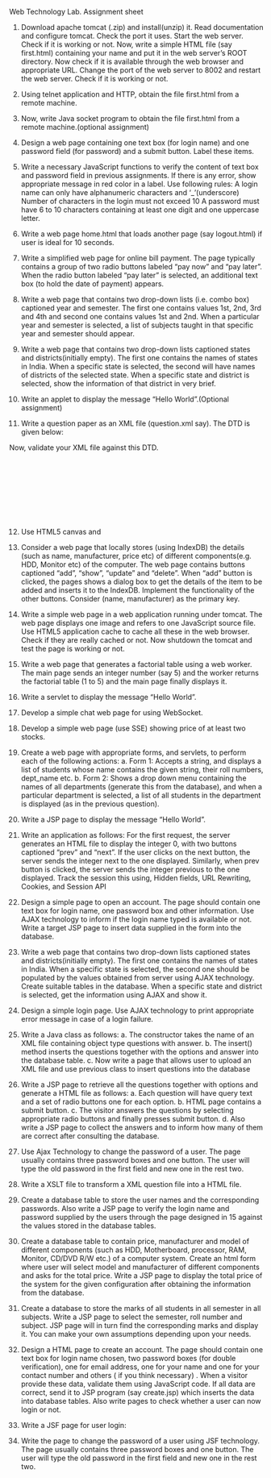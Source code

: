 Web Technology Lab.
Assignment sheet
1.	Download apache tomcat (.zip) and install(unzip) it. Read documentation and configure tomcat. Check the port it uses. Start the web server. Check if it is working or not. Now, write a simple HTML file (say first.html) containing your name and put it in the web server’s ROOT directory. Now check if it is available through the web browser and appropriate URL. Change the port of the web server to 8002 and restart the web server. Check if it is working or not.

2.	Using telnet application and HTTP, obtain the file first.html from a remote machine.

3.	Now, write Java socket program to obtain the file first.html from a remote machine.(optional assignment)

4.	Design a web page containing one text box (for login name) and one password field (for password) and a submit button. Label these items.

5.	Write a necessary JavaScript functions to verify the content of text box and password field in previous assignments. If there is any error, show appropriate message in red color in a label. Use following rules:
A login name can only have alphanumeric characters and ‘_’(underscore)
Number of characters in the login must not exceed 10
A password must have 6 to 10 characters containing at least one digit and one uppercase letter.

6.	Write a web page home.html that loads another page (say logout.html) if user is ideal for 10 seconds.

7.	Write a simplified web page for online bill payment. The page typically contains a group of two radio buttons labeled “pay now” and “pay later”. When the radio button labeled “pay later” is selected, an additional text box (to hold the date of payment) appears. 

8.	Write a web page that contains two drop-down lists (i.e. combo box) captioned year and semester. The first one contains values 1st, 2nd, 3rd and 4th and second one contains values 1st and 2nd. When a particular year and semester is selected, a list of subjects taught in that specific year and semester should appear.

9.	Write a web page that contains two drop-down lists captioned states and districts(initially empty). The first one contains the names of states in India. When a specific state is selected, the second will have names of districts of the selected state. When a specific state and district is selected, show the information of that district in very brief.

10.	Write an applet to display the message “Hello World”.(Optional assignment)

11.	Write a question paper as an XML file (question.xml say). The DTD is given below:

<!ELEMENT question-paper (question*)>
<!ELEMENT question (text, optionA, optionB, optionC, optionD, answer)>
<!ELEMENT text (#PCDATA)>
<!ELEMENT optionA (#PCDATA)>
<!ELEMENT optionB (#PCDATA)>
<!ELEMENT optionC (#PCDATA)>
<!ELEMENT optionD (#PCDATA)>
<!ELEMENT answer (#PCDATA)>

<!ATTLIST question no CDATA #REQUIRED>
<!ATTLIST answer value  (optionA|optionB|optionC|optionD) #REQUIRED>
 
Now, validate your XML file against this DTD. 

12.	Use HTML5 canvas and <SVG> tag to create following picture. Create one and use transformation to create others.
 
13.	Consider a web page that locally stores (using IndexDB) the details (such as name, manufacturer, price etc)  of different components(e.g. HDD, Monitor etc) of the computer. The web page contains buttons captioned “add”, “show”, “update” and “delete”. When “add” button is clicked, the pages shows a dialog box to get the details of the item to be added and inserts it to the IndexDB. Implement the functionality of the other buttons. Consider (name, manufacturer) as the primary key.

14.	Write a simple web page in a web application running under tomcat. The web page displays one image and refers to one JavaScript source file. Use HTML5 application cache to cache all these in the web browser. Check if they are really cached or not. Now shutdown the tomcat and test the page is working or not.

15.	Write a web page that generates a factorial table using a web worker. The main page sends an integer number (say 5) and the worker returns the factorial table (1 to 5) and the main page finally displays it. 

16.	Write a servlet to display the message “Hello World”.

17.	Develop a simple chat web page for using WebSocket.

18.	Develop a simple web page (use SSE) showing price of at least two stocks. 
 
19.	Create a web page with appropriate forms, and servlets, to perform each of the following actions:
a.	Form 1: Accepts a string, and displays a list of students whose name contains the given string, their roll numbers, dept_name etc.
b.	Form 2: Shows a drop down menu containing the names of all departments (generate this from the database), and when a particular department is selected, a list of all students in the department is displayed (as in the previous question).

20.	Write a JSP page to display the message “Hello World”.

21.	Write an application as follows: For the first request, the server generates an HTML file to display the integer 0, with two buttons captioned “prev” and “next”. If the user clicks on the next button, the server sends the integer next to the one displayed. Similarly, when prev button is clicked, the server sends the integer previous to the one displayed. Track the session this using, Hidden fields, URL Rewriting, Cookies, and Session API 

22.	Design a simple page to open an account. The page should contain one text box for login name, one password box and other information. Use AJAX technology to inform if the login name typed is available or not. Write a target JSP page to insert data supplied in the form into the database.

23.	Write a web page that contains two drop-down lists captioned states and districts(initially empty). The first one contains the names of states in India. When a specific state is selected, the second one should be populated by the values obtained from server using AJAX technology. Create suitable tables in the database. When a specific state and district is selected, get the information using AJAX and show it.

24.	Design a simple login page. Use AJAX technology to print appropriate error message in case of a login failure.

25.	Write a Java class as follows:
a.	The constructor takes the name of an XML file containing object type questions with answer.
b.	The insert() method inserts the questions together with the options and answer into the database table.
c.	Now write a page that allows user to upload an XML file and use previous class to  insert questions into the database 

26.	Write a JSP page to retrieve all the questions together with options and generate a HTML file as follows:
a.	Each question will have query text and a set of radio buttons one for each option.
b.	HTML page contains a submit button.
c.	The visitor answers the questions by selecting appropriate radio buttons and finally presses submit button.
d.	Also write a JSP page to collect the answers and to inform how many of them are correct after consulting the database.
27.	Use Ajax Technology to change the password of a user. The page usually contains three password boxes and one button. The user will type the old password in the first field and new one in the rest two.

28.	Write a XSLT file to transform a XML question file into a HTML file.

29.	Create a database table to store the user names and the corresponding passwords. Also write a JSP page to verify the login name and password supplied by the users through the page designed in 15 against the values stored in the database tables.

30.	Create a database table to contain price, manufacturer and model of different components (such as HDD, Motherboard, processor, RAM, Monitor, CD/DVD R/W etc.) of a computer system. Create an html form where user will select model and manufacturer of different components and asks for the total price. Write a JSP page to display the total price of the system for the given configuration after obtaining the information from the database.

31.	Create a database to store the marks of all students in all semester in all subjects. Write a JSP page to select the semester, roll number and subject. JSP page will in turn find the corresponding marks and display it. You can make your own assumptions depending upon your needs.

32.	Design a HTML page to create an account. The page should contain one text box for login name chosen, two password boxes (for double verification), one for email address, one for your name and one for your contact number and others ( if you think necessary) . When a visitor provide these data, validate them using JavaScript code. If all data are correct, send it to JSP program (say create.jsp) which inserts the data into database tables. Also write pages to check whether a user can now login or not.

33.	Write a JSF page for user login:

34.	Write the page to change the password of a user using JSF technology. The page usually contains three password boxes and one button. The user will type the old password in the first field and new one in the rest two.

